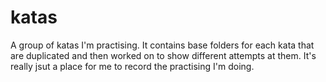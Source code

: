# katas
A group of katas I'm practising. It contains base folders for each kata that are duplicated and then worked on to show different attempts at them. It's really jsut a place for me to record the practising I'm doing.
